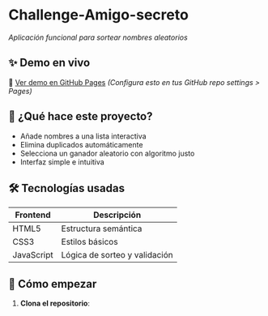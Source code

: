 # Challenge-Amigo-secreto
 
*Aplicación funcional para sortear nombres aleatorios*

## ✨ Demo en vivo
🔗 [Ver demo en GitHub Pages](https://tusuario.github.io/repositorio/) *(Configura esto en tus GitHub repo settings > Pages)*

## 🧠 ¿Qué hace este proyecto?
- Añade nombres a una lista interactiva  
- Elimina duplicados automáticamente  
- Selecciona un ganador aleatorio con algoritmo justo  
- Interfaz simple e intuitiva  

## 🛠️ Tecnologías usadas
| Frontend  | Descripción                  |
|-----------|------------------------------|
| HTML5     | Estructura semántica         |
| CSS3      | Estilos básicos              |
| JavaScript| Lógica de sorteo y validación|

## 🚀 Cómo empezar
1. **Clona el repositorio**:
